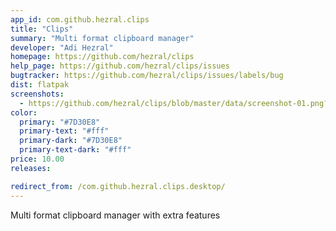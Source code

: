 ```yaml
---
app_id: com.github.hezral.clips
title: "Clips"
summary: "Multi format clipboard manager"
developer: "Adi Hezral"
homepage: https://github.com/hezral/clips
help_page: https://github.com/hezral/clips/issues
bugtracker: https://github.com/hezral/clips/issues/labels/bug
dist: flatpak
screenshots:
  - https://github.com/hezral/clips/blob/master/data/screenshot-01.png?raw=true
color:
  primary: "#7D30E8"
  primary-text: "#fff"
  primary-dark: "#7D30E8"
  primary-text-dark: "#fff"
price: 10.00
releases:

redirect_from: /com.github.hezral.clips.desktop/
---
```


<p>Multi format clipboard manager with extra features</p>